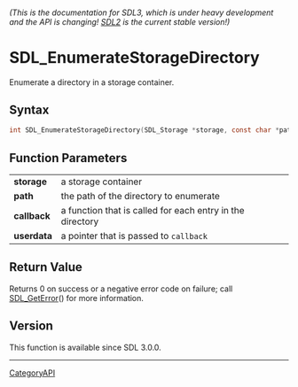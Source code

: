 ###### (This is the documentation for SDL3, which is under heavy development and the API is changing! [SDL2](https://wiki.libsdl.org/SDL2/) is the current stable version!)
# SDL_EnumerateStorageDirectory

Enumerate a directory in a storage container.

## Syntax

```c
int SDL_EnumerateStorageDirectory(SDL_Storage *storage, const char *path, SDL_EnumerateDirectoryCallback callback, void *userdata);

```

## Function Parameters

|                  |                                                           |
| ---------------- | --------------------------------------------------------- |
| **storage**      | a storage container                                       |
| **path**         | the path of the directory to enumerate                    |
| **callback**     | a function that is called for each entry in the directory |
| **userdata**     | a pointer that is passed to `callback`                    |

## Return Value

Returns 0 on success or a negative error code on failure; call
[SDL_GetError](SDL_GetError)() for more information.

## Version

This function is available since SDL 3.0.0.

----
[CategoryAPI](CategoryAPI)


